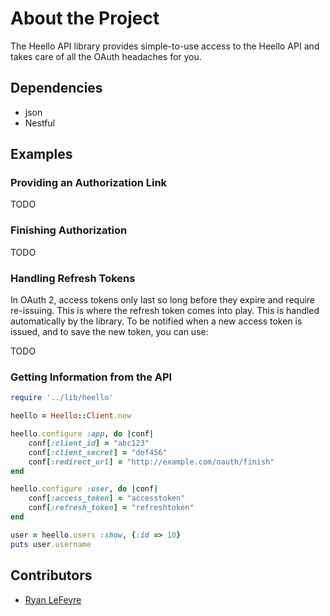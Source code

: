 # About the Project

The Heello API library provides simple-to-use access to the Heello API and takes care of all the OAuth headaches for you.

## Dependencies

* json
* Nestful

## Examples

### Providing an Authorization Link

TODO

### Finishing Authorization

TODO

### Handling Refresh Tokens

In OAuth 2, access tokens only last so long before they expire and require re-issuing. This is where the refresh token comes into play. This is handled automatically by the library. To be notified when a new access token is issued, and to save the new token, you can use:

TODO

### Getting Information from the API

```ruby
require '../lib/heello'

heello = Heello::Client.new

heello.configure :app, do |conf|
	conf[:client_id] = "abc123"
	conf[:client_secret] = "def456"
	conf[:redirect_url] = "http://example.com/oauth/finish"
end

heello.configure :user, do |conf|
	conf[:access_token] = "accesstoken"
	conf[:refresh_token] = "refreshtoken"
end

user = heello.users :show, {:id => 10}
puts user.username
```

## Contributors

* [Ryan LeFevre](http://heello.com/meltingice)